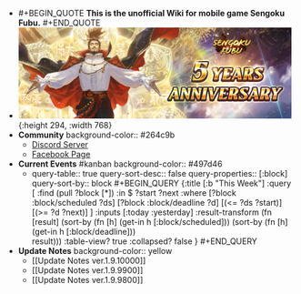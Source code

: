 - #+BEGIN_QUOTE
  **This is the unofficial Wiki for mobile game Sengoku Fubu.**
  #+END_QUOTE
- ![5 anniversary.jpg](../assets/5_anniversary_1698120289884_0.jpg){:height 294, :width 768}
- **Community**
  background-color:: #264c9b
	- [Discord Server](https://discord.gg/pqXNKw5vrz)
	- [Facebook Page](https://www.facebook.com/sengokufubu.en/)
- **Current Events** #kanban
  background-color:: #497d46
	- query-table:: true
	  query-sort-desc:: false
	  query-properties:: [:block]
	  query-sort-by:: block
	  #+BEGIN_QUERY
	  {:title [:b "This Week"]
	          :query [
	              :find (pull ?block [*])
	              :in $ ?start ?next
	              :where
	                              [?block :block/scheduled ?ds] 
	  							[?block :block/deadline ?d]
	                              [(<= ?ds ?start)]
	  							[(>= ?d ?next)]
	              ]
	  		:inputs [:today :yesterday]
	          :result-transform 
	  			(fn [result]
	  				(sort-by 
	  					(fn [h] (get-in h [:block/scheduled]))
	  					(sort-by
	  						(fn [h] (get-in h [:block/deadline]))				
	  						result)))
	          :table-view? true
	          :collapsed? false
	      }
	  #+END_QUERY
- **Update Notes**
  background-color:: yellow
	- [[Update Notes ver.1.9.10000]]
	- [[Update Notes ver.1.9.9900]]
	- [[Update Notes ver.1.9.9800]]